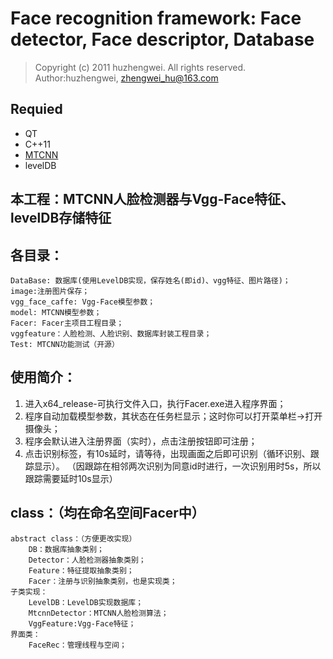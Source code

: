 # Face recognition framework: Face detector, Face descriptor, Database

> Copyright (c) 2011 huzhengwei. All rights reserved. Author:huzhengwei, zhengwei_hu@163.com
## Requied
* QT
* C++11
* [MTCNN](https://github.com/happynear/MTCNN_face_detection_alignment/tree/master/code/codes/vs)
* levelDB
## 本工程：MTCNN人脸检测器与Vgg-Face特征、levelDB存储特征
## 各目录：
	DataBase: 数据库(使用LevelDB实现，保存姓名(即id)、vgg特征、图片路径)；
	image:注册图片保存；
	vgg_face_caffe: Vgg-Face模型参数；
	model: MTCNN模型参数；
	Facer: Facer主项目工程目录；
	vggfeature：人脸检测、人脸识别、数据库封装工程目录；
	Test: MTCNN功能测试（开源）
## 使用简介：
1. 进入x64_release-可执行文件入口，执行Facer.exe进入程序界面；
2. 程序自动加载模型参数，其状态在任务栏显示；这时你可以打开菜单栏->打开摄像头；
3. 程序会默认进入注册界面（实时），点击注册按钮即可注册；
4. 点击识别标签，有10s延时，请等待，出现画面之后即可识别（循环识别、跟踪显示）。
（因跟踪在相邻两次识别为同意id时进行，一次识别用时5s，所以跟踪需要延时10s显示）

## class：（均在命名空间Facer中）
	abstract class：（方便更改实现）
		DB：数据库抽象类别；
		Detector：人脸检测器抽象类别；
		Feature：特征提取抽象类别；
		Facer：注册与识别抽象类别，也是实现类；
	子类实现：
		LevelDB：LevelDB实现数据库；
		MtcnnDetector：MTCNN人脸检测算法；
		VggFeature:Vgg-Face特征；
	界面类：
		FaceRec：管理线程与空间；
